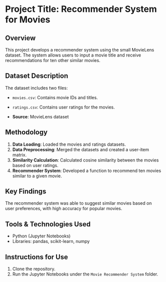 # Project Title: Recommender System for Movies

## Overview
This project develops a recommender system using the small MovieLens dataset. The system allows users to input a movie title and receive recommendations for ten other similar movies.

## Dataset Description
The dataset includes two files:
- `movies.csv`: Contains movie IDs and titles.
- `ratings.csv`: Contains user ratings for the movies.

- **Source**: MovieLens dataset

## Methodology
1. **Data Loading**: Loaded the movies and ratings datasets.
2. **Data Preprocessing**: Merged the datasets and created a user-item matrix.
3. **Similarity Calculation**: Calculated cosine similarity between the movies based on user ratings.
4. **Recommender System**: Developed a function to recommend ten movies similar to a given movie.

## Key Findings
The recommender system was able to suggest similar movies based on user preferences, with high accuracy for popular movies.

## Tools & Technologies Used
- Python (Jupyter Notebooks)
- Libraries: pandas, scikit-learn, numpy

## Instructions for Use
1. Clone the repository.
2. Run the Jupyter Notebooks under the `Movie Recommender System` folder.
